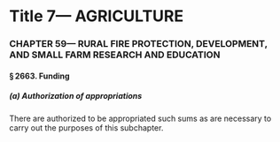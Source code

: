 
# Title 7— AGRICULTURE
### CHAPTER 59— RURAL FIRE PROTECTION, DEVELOPMENT, AND SMALL FARM RESEARCH AND EDUCATION
#### § 2663. Funding
##### (a) Authorization of appropriations

There are authorized to be appropriated such sums as are necessary to carry out the purposes of this subchapter.
